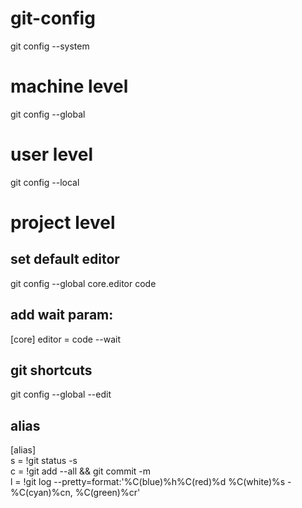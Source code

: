 # git-config

git config --system
# machine level

git config --global
# user level

git config --local
# project level

## set default editor

git config --global core.editor code

## add wait param:
[core]
	editor = code --wait

## git shortcuts

git config --global --edit

## alias

[alias]  
	s = !git status -s  
	c = !git add --all && git commit -m  
	l = !git log --pretty=format:'%C(blue)%h%C(red)%d %C(white)%s - %C(cyan)%cn, %C(green)%cr'